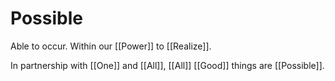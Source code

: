 # Possible

Able to occur. Within our [[Power]] to [[Realize]]. 

In partnership with [[One]] and [[All]], [[All]] [[Good]] things are [[Possible]]. 